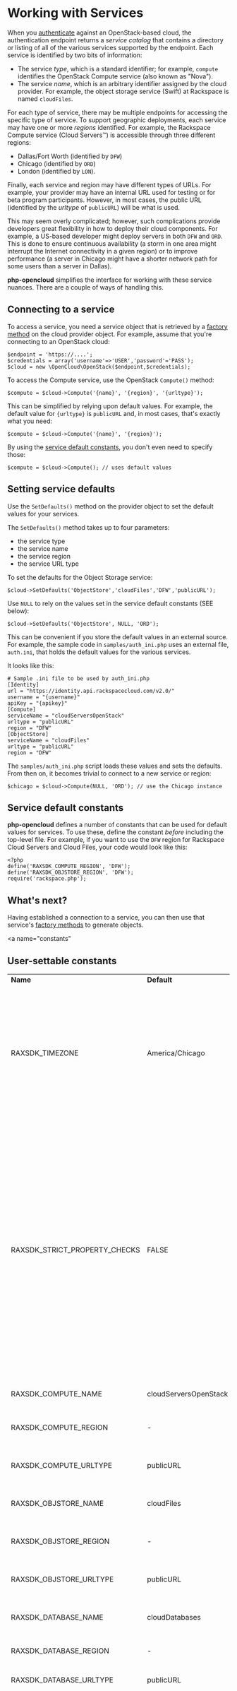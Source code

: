 Working with Services
=====================

When you [authenticate](authentication.md) against an OpenStack-based
cloud, the authentication endpoint returns a _service catalog_ that
contains a directory or listing of all of the various services supported
by the endpoint. Each service is identified by two bits of information:

* The service _type_, which is a standard identifier; for example, `compute` identifies the OpenStack Compute service (also known as "Nova").
* The service _name_, which is an arbitrary identifier assigned by the cloud provider. For example, the object storage service (Swift) at Rackspace is named `cloudFiles`.

For each type of service, there may be multiple endpoints for accessing the
specific type of service. To support geographic deployments, each service
may have one or more _regions_ identified. For example, the Rackspace Compute 
service (Cloud Servers&trade;) is accessible through three different 
regions: 

* Dallas/Fort Worth (identified by `DFW`)
* Chicago (identified by `ORD`)
* London (identified by `LON`).

Finally, each service and region may have different types of URLs.
For example, your provider may have an internal URL used for testing
or for beta program participants. However, in most cases, the public URL
(identified by the _urltype_ of `publicURL`) will be what is used.

This may seem overly complicated; however, such complications provide developers great
flexibility in how to deploy their cloud components. For example, a US-based
developer might deploy servers in both `DFW` and `ORD`. This is done to ensure
continuous availability (a storm in one area might interrupt
the Internet connectivity in a given region) or to improve performance
(a server in Chicago might have a shorter network path for some users
than a server in Dallas).

<b>php-opencloud</b> simplifies the interface for working with these
service nuances. There are a couple of ways of handling this.

## Connecting to a service

To access a service, you need a service object that is retrieved by
a [factory method](factories.md) on the cloud provider object. For example, assume that
you're connecting to an OpenStack cloud:

    $endpoint = 'https://....';
    $credentials = array('username'=>'USER','password'='PASS');
    $cloud = new \OpenCloud\OpenStack($endpoint,$credentials);

To access the Compute service, use the OpenStack `Compute()` method:

    $compute = $cloud->Compute('{name}', '{region}', '{urltype}');

This can be simplified by relying upon default values. For example, the
default value for `{urltype}` is `publicURL` and, in most cases, that's exactly
what you need:

    $compute = $cloud->Compute('{name}', '{region}');

By using the [service default constants](#constants), you don't even need to
specify those:

    $compute = $cloud->Compute(); // uses default values

## Setting service defaults

Use the `SetDefaults()` method on the provider object to set the default
values for your services.

The `SetDefaults()` method takes up to four parameters:

* the service type
* the service name
* the service region
* the service URL type

To set the defaults for the Object Storage service:

    $cloud->SetDefaults('ObjectStore','cloudFiles','DFW','publicURL');

Use `NULL` to rely on the values set in the service default constants (SEE below):

    $cloud->SetDefaults('ObjectStore', NULL, 'ORD');

This can be convenient if you store the default values in an external source.
For example, the sample code in `samples/auth_ini.php` uses an external
file, `auth.ini`, that holds the default values for the various services.

It looks like this:

    # Sample .ini file to be used by auth_ini.php
    [Identity]
    url = "https://identity.api.rackspacecloud.com/v2.0/"
    username = "{username}"
    apiKey = "{apikey}"
    [Compute]
    serviceName = "cloudServersOpenStack"
    urltype = "publicURL"
    region = "DFW"
    [ObjectStore]
    serviceName = "cloudFiles"
    urltype = "publicURL"
    region = "DFW"

The `samples/auth_ini.php` script loads these values and sets the defaults.
From then on, it becomes trivial to connect to a new service or region:

    $chicago = $cloud->Compute(NULL, 'ORD'); // use the Chicago instance

## Service default constants

<b>php-opencloud</b> defines a number of constants that can be used for
default values for services. To use these, define the constant *before*
including the top-level file. For example, if you want to use the `DFW`
region for Rackspace Cloud Servers and Cloud Files, your code would look
like this:

    <?php
    define('RAXSDK_COMPUTE_REGION', 'DFW');
    define('RAXSDK_OBJSTORE_REGION', 'DFW');
    require('rackspace.php');

## What's next?

Having established a connection to a service, you can then use that service's 
[factory methods](factories.md) to generate objects. 

<a name="constants"
## User-settable constants

<table>
<tr><td> <b>Name</b> </td><td> <b>Default</b> </td><td> <b>Description</b> </td></tr>
<tr><td> RAXSDK_TIMEZONE </td><td> America/Chicago </td><td> The default
timezone used by the library. It should be set to one of the values
listed <a href="http://php.net/manual/en/timezones.php">in the PHP documentation</a>. This value is used in interpreting timestamp values without timezone information. </td></tr>
<tr><td> RAXSDK_STRICT_PROPERTY_CHECKS </td><td> FALSE </td><td> Without strict property checks, any property can be set on any object. This can lead to confusion; for example, if you misspell "name" as "naem," then the object will have the wrong name. If turned ON (set to TRUE), then only properties either defined in the object or using an extension alias are permitted. This is turned OFF by default because persistent objects will frequently have values set that are no longer permitted.  </td></tr>
<tr><td> RAXSDK_COMPUTE_NAME </td><td> cloudServersOpenStack </td><td> The name of the Compute service to use. </td></tr>
<tr><td> RAXSDK_COMPUTE_REGION </td><td> - </td><td> The default region for the Compute service. </td></tr>
<tr><td> RAXSDK_COMPUTE_URLTYPE </td><td> publicURL </td><td> The default URL type for the Compute service. </td></tr>
<tr><td> RAXSDK_OBJSTORE_NAME </td><td> cloudFiles </td><td> The default name for the Object Storage service. </td></tr>
<tr><td> RAXSDK_OBJSTORE_REGION </td><td> - </td><td> The default region for the Object Storage service. </td></tr>
<tr><td> RAXSDK_OBJSTORE_URLTYPE </td><td> publicURL </td><td> The default URL type for the Object Storage service. </td></tr>
<tr><td> RAXSDK_DATABASE_NAME </td><td> cloudDatabases </td><td> The default name for the Database-as-a-service. </td></tr>
<tr><td> RAXSDK_DATABASE_REGION </td><td> - </td><td> The default region for the cloud database. </td></tr>
<tr><td> RAXSDK_DATABASE_URLTYPE </td><td> publicURL </td><td> The default URL type for the cloud database. </td></tr>
<tr><td> RAXSDK_CONNECTTIMEOUT </td><td> 2 </td><td> The max time (in seconds) to wait for a connection to a service. Increase this value if you have a very slow Internet connection. </td></tr>
<tr><td> RAXSDK_TIMEOUT </td><td> 30 </td><td> The max time (in seconds) permitted for a service to return results. If you have very long-running services, then you can increase this value. </td></tr>
<tr><td> RAXSDK_SERVER_MAXTIMEOUT </td><td> 3600 </td><td> When using the Server::WaitFor() method, this is the maximum time (in seconds) that it will continue polling. Once this time is reached, polling is aborted. </td></tr>
<tr><td> RAXSDK_POLL_INTERVAL </td><td> 20 </td><td> The interval (in seconds) between poll requests for the Server::WaitFor() method. You might alter this value if you are reaching rate limits. </td></tr>
<tr><td> RAXSDK_DEFAULT_IP_VERSION </td><td> 4 </td><td> The IP version returned by the Server::ip() method. Change to "6" if you are using IPv6 addresses. </td></tr>
<tr><td> RAXSDK_OVERLIMIT_TIMEOUT </td><td> 300 </td><td> When a rate-limit is set, the library will automatically wait until the service is available again. This is the maximum time (in seconds) that it will wait to retry a request. Set it higher if you are willing to wait longer, or lower if you would prefer to fail quickly. </td></tr>
</table>

